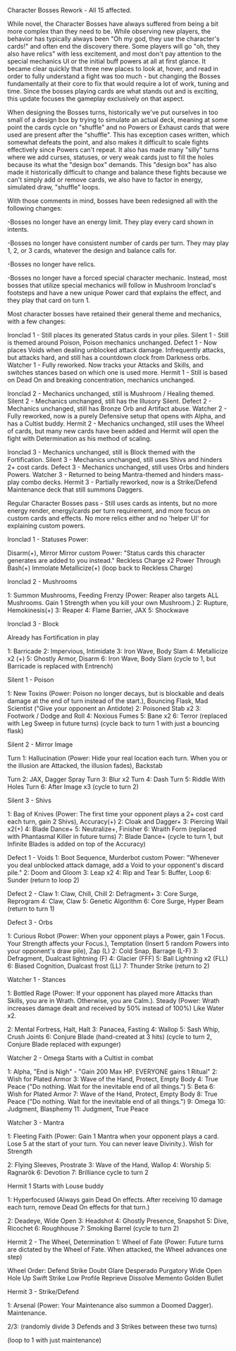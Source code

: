 Character Bosses Rework - All 15 affected.

While novel, the Character Bosses have always suffered from being a bit more complex than they need to be. While observing new players, the behavior has typically always been "Oh my god, they use the character's cards!" and often end the discovery there. Some players will go "oh, they also have relics" with less excitement, and most don't pay attention to the special mechanics UI or the initial buff powers at all at first glance. It became clear quickly that three new places to look at, hover, and read in order to fully understand a fight was too much - but changing the Bosses fundamentally at their core to fix that would require a lot of work, tuning and time. Since the bosses playing cards are what stands out and is exciting, this update focuses the gameplay exclusively on that aspect.

When designing the Bosses turns, historically we've put ourselves in too small of a design box by trying to simulate an actual deck, meaning at some point the cards cycle on "shuffle" and no Powers or Exhaust cards that were used are present after the "shuffle". This has exception cases written, which somewhat defeats the point, and also makes it difficult to scale fights effectively since Powers can't repeat. It also has made many "silly" turns where we add curses, statuses, or very weak cards just to fill the holes because its what the "design box" demands. This "design box" has also made it historically difficult to change and balance these fights because we can't simply add or remove cards, we also have to factor in energy, simulated draw, "shuffle" loops.

With those comments in mind, bosses have been redesigned all with the following changes:

-Bosses no longer have an energy limit. They play every card shown in intents.

-Bosses no longer have consistent number of cards per turn. They may play 1, 2, or 3 cards, whatever the design and balance calls for.

-Bosses no longer have relics.

-Bosses no longer have a forced special character mechanic. Instead, most bosses that utilize special mechanics will follow in Mushroom Ironclad's footsteps and have a new unique Power card that explains the effect, and they play that card on turn 1.

Most character bosses have retained their general theme and mechanics, with a few changes:

Ironclad 1 - Still places its generated Status cards in your piles.
Silent 1 - Still is themed around Poison, Poison mechanics unchanged.
Defect 1 - Now places Voids when dealing unblocked attack damage. Infrequently attacks, but attacks hard, and still has a countdown clock from Darkness orbs.
Watcher 1 - Fully reworked. Now tracks your Attacks and Skills, and switches stances based on which one is used more.
Hermit 1 - Still is based on Dead On and breaking concentration, mechanics unchanged.

Ironclad 2 - Mechanics unchanged, still is Mushroom / Healing themed.
Silent 2 - Mechanics unchanged, still has the Illusory Silent.
Defect 2 - Mechanics unchanged, still has Bronze Orb and Artifact abuse.
Watcher 2 - Fully reworked, now is a purely Defensive setup that opens with Alpha, and has a Cultist buddy.
Hermit 2 - Mechanics unchanged, still uses the Wheel of cards, but many new cards have been added and Hermit will open the fight with Determination as his method of scaling.

Ironclad 3 - Mechanics unchanged, still is Block themed with the Fortification.
Silent 3 - Mechanics unchanged, still uses Shivs and hinders 2+ cost cards.
Defect 3 - Mechanics unchanged, still uses Orbs and hinders Powers.
Watcher 3 - Returned to being Mantra-themed and hinders mass-play combo decks.
Hermit 3 - Partially reworked, now is a Strike/Defend Maintenance deck that still summons Daggers.


Regular Character Bosses pass - Still uses cards as intents, but no more energy render, energy/cards per turn requirement, and more focus on custom cards and effects. No more relics either and no 'helper UI' for explaining custom powers.

Ironclad 1 - Statuses
Power: 

Disarm(+), Mirror Mirror custom Power: "Status cards this character generates are added to you instead."
Reckless Charge x2
Power Through
Bash(+)
Immolate
Metallicize(+)
(loop back to Reckless Charge)

Ironclad 2 - Mushrooms

1: Summon Mushrooms, Feeding Frenzy (Power: Reaper also targets ALL Mushrooms. Gain 1 Strength when you kill your own Mushroom.)
2: Rupture, Hemokinesis(+)
3: Reaper
4: Flame Barrier, JAX
5: Shockwave


Ironclad 3 - Block

Already has Fortification in play

1: Barricade
2: Impervious, Intimidate
3: Iron Wave, Body Slam
4: Metallicize x2 (+)
5: Ghostly Armor, Disarm
6: Iron Wave, Body Slam
(cycle to 1, but Barricade is replaced with Entrench)

Silent 1 - Poison

1: New Toxins (Power: Poison no longer decays, but is blockable and deals damage at the end of turn instead of the start.), Bouncing Flask, Mad Scientist ("Give your opponent an Antidote)
2: Poisoned Stab x2
3: Footwork / Dodge and Roll
4: Noxious Fumes
5: Bane x2
6: Terror (replaced with Leg Sweep in future turns)
(cycle back to turn 1 with just a bouncing flask)


Silent 2 - Mirror Image

Turn 1: Hallucination (Power: Hide your real location each turn. When you or the illusion are Attacked, the illusion fades), Backstab

Turn 2: JAX, Dagger Spray
Turn 3: Blur x2
Turn 4: Dash
Turn 5: Riddle With Holes
Turn 6: After Image x3
(cycle to turn 2)

Silent 3 - Shivs

1: Bag of Knives (Power: The first time your opponent plays a 2+ cost card each turn, gain 2 Shivs), Accuracy(+)
2: Cloak and Dagger+
3: Piercing Wail x2(+)
4: Blade Dance+
5: Neutralize+, Finisher
6: Wraith Form (replaced with Phantasmal Killer in future turns)
7: Blade Dance+
(cycle to turn 1, but Infinite Blades is added on top of the Accuracy)


Defect 1 - Voids
1: Boot Sequence, Murderbot custom Power: "Whenever you deal unblocked attack damage, add a Void to your opponent's discard pile."
2: Doom and Gloom
3: Leap x2
4: Rip and Tear
5: Buffer, Loop
6: Sunder
(return to loop 2)


Defect 2 - Claw
1: Claw, Chill, Chill
2: Defragment+
3: Core Surge, Reprogram
4: Claw, Claw
5: Genetic Algorithm
6: Core Surge, Hyper Beam
(return to turn 1)


Defect 3 - Orbs

1: Curious Robot (Power: When your opponent plays a Power, gain 1 Focus. Your Strength affects your Focus.), Temptation (Insert 5 random Powers into your opponent's draw pile), Zap  (L)
2: Cold Snap, Barrage     (L-F)
3: Defragment, Dualcast lightning    (F)
4: Glacier    (FFF)
5: Ball Lightning x2 (FLL)
6: Biased Cognition, Dualcast frost  (LL)
7: Thunder Strike
(return to 2)


Watcher 1 - Stances

1: Bottled Rage (Power: If your opponent has played more Attacks than Skills, you are in Wrath. Otherwise, you are Calm.). Steady (Power: Wrath increases damage dealt and received by 50% instead of 100%) Like Water x2.

2: Mental Fortress, Halt, Halt
3: Panacea, Fasting
4: Wallop
5: Sash Whip, Crush Joints
6: Conjure Blade (hand-created at 3 hits)
(cycle to turn 2, Conjure Blade replaced with expunger)


Watcher 2 - Omega
Starts with a Cultist in combat

1: Alpha, "End is Nigh" - "Gain 200 Max HP. EVERYONE gains 1 Ritual"
2: Wish for Plated Armor
3: Wave of the Hand, Protect, Empty Body
4: True Peace ("Do nothing. Wait for the inevitable end of all things.")
5: Beta
6: Wish for Plated Armor
7: Wave of the Hand, Protect, Empty Body
8: True Peace ("Do nothing. Wait for the inevitable end of all things.")
9: Omega
10: Judgment, Blasphemy
11: Judgment, True Peace


Watcher 3 - Mantra

1: Fleeting Faith (Power: Gain 1 Mantra when your opponent plays a card. Lose 5 at the start of your turn. You can never leave Divinity.). Wish for Strength

2: Flying Sleeves, Prostrate
3: Wave of the Hand, Wallop
4: Worship
5: Ragnarök
6: Devotion
7: Brilliance
cycle to turn 2



Hermit 1
Starts with Louse buddy

1: Hyperfocused (Always gain Dead On effects. After receiving 10 damage each turn, remove Dead On effects for that turn.)

2: Deadeye, Wide Open
3: Headshot
4: Ghostly Presence, Snapshot
5: Dive, Ricochet
6: Roughhouse
7: Smoking Barrel
(cycle to turn 2)


Hermit 2 - The Wheel, Determination
1: Wheel of Fate (Power: Future turns are dictated by the Wheel of Fate. When attacked, the Wheel advances one step)

Wheel Order:
Defend
Strike
Doubt
Glare
Desperado
Purgatory
Wide Open
Hole Up
Swift Strike
Low Profile
Reprieve
Dissolve
Memento
Golden Bullet


Hermit 3 - Strike/Defend

1: Arsenal (Power: Your Maintenance also summon a Doomed Dagger). Maintenance.

2/3: (randomly divide 3 Defends and 3 Strikes between these two turns)

(loop to 1 with just maintenance)
